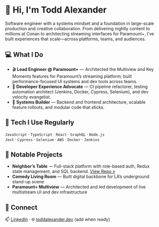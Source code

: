 # 👋 Hi, I'm Todd Alexander

Software engineer with a systems mindset and a foundation in large-scale production and creative collaboration. From delivering nightly content to millions at Conan to architecting streaming interfaces for Paramount+, I’ve built experiences that scale—across platforms, teams, and audiences.

## 💻 What I Do

- 🎬 **Lead Engineer @ Paramount+** — Architected the Multiview and Key Moments features for Paramount’s streaming platform; built performance-focused UI systems and dev tools across teams.
- 🔧 **Developer Experience Advocate** — CI pipeline refactorer, testing automation architect (Jenkins, Docker, Cypress, Selenium), and dev velocity evangelist.
- 🎯 **Systems Builder** — Backend and frontend architecture, scalable feature rollouts, and modular code that sticks.

## 🧰 Tech I Use Regularly

`JavaScript` · `TypeScript` · `React` · `GraphQL` · `Node.js`  
`Jest` · `Cypress` · `Selenium` · `AWS` · `Docker` · `Jenkins`

## 🔗 Notable Projects

- **Neighbor’s Table** — Full-stack platform with role-based auth, Redux state management, and SQL backend. [View Repo »](https://github.com/toddalex/neighbors-table)
- **Comedy Living Room** — Built digital backbone for LA’s underground stand-up scene
- **Paramount+ Multiview** — Architected and led development of live multistream UI and dev infrastructure

## 🤝 Connect

📫 [LinkedIn](https://www.linkedin.com/in/toddalex) · 🌐 [toddalexander.dev](#) (add when ready)

